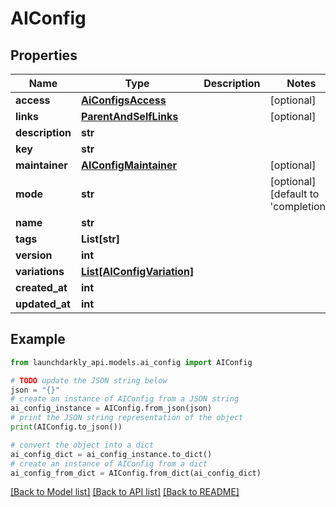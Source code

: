 # AIConfig


## Properties

Name | Type | Description | Notes
------------ | ------------- | ------------- | -------------
**access** | [**AiConfigsAccess**](AiConfigsAccess.md) |  | [optional] 
**links** | [**ParentAndSelfLinks**](ParentAndSelfLinks.md) |  | [optional] 
**description** | **str** |  | 
**key** | **str** |  | 
**maintainer** | [**AIConfigMaintainer**](AIConfigMaintainer.md) |  | [optional] 
**mode** | **str** |  | [optional] [default to 'completion']
**name** | **str** |  | 
**tags** | **List[str]** |  | 
**version** | **int** |  | 
**variations** | [**List[AIConfigVariation]**](AIConfigVariation.md) |  | 
**created_at** | **int** |  | 
**updated_at** | **int** |  | 

## Example

```python
from launchdarkly_api.models.ai_config import AIConfig

# TODO update the JSON string below
json = "{}"
# create an instance of AIConfig from a JSON string
ai_config_instance = AIConfig.from_json(json)
# print the JSON string representation of the object
print(AIConfig.to_json())

# convert the object into a dict
ai_config_dict = ai_config_instance.to_dict()
# create an instance of AIConfig from a dict
ai_config_from_dict = AIConfig.from_dict(ai_config_dict)
```
[[Back to Model list]](../README.md#documentation-for-models) [[Back to API list]](../README.md#documentation-for-api-endpoints) [[Back to README]](../README.md)


